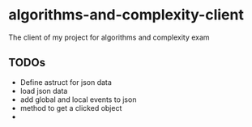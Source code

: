 # algorithms-and-complexity-client
The client of my project for algorithms and complexity exam

## TODOs
- Define astruct for json data
- load json data
- add global and local events to json
- method to get a clicked object
- 